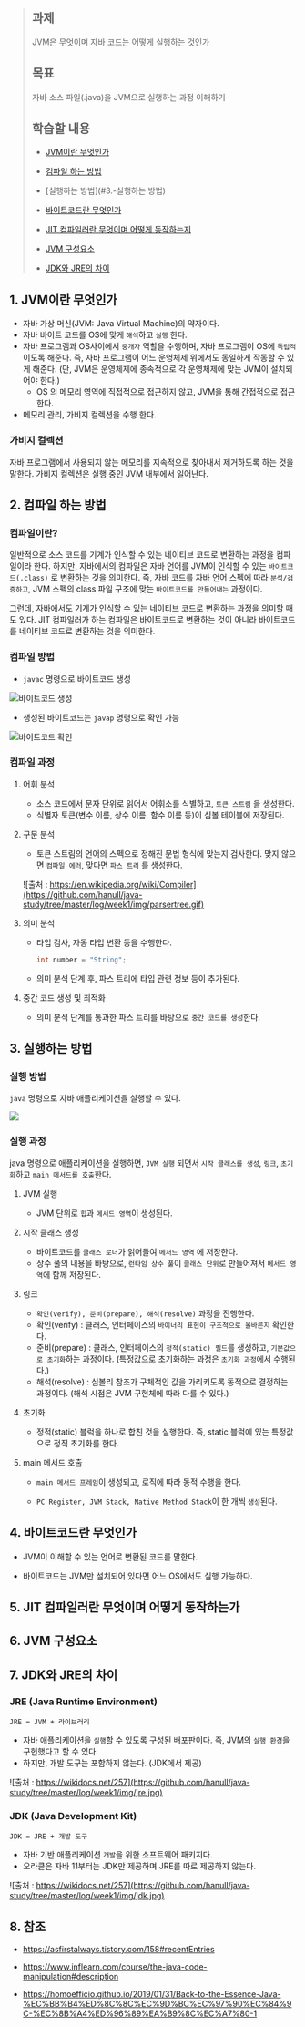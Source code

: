 > ## 과제
>
> JVM은 무엇이며 자바 코드는 어떻게 실행하는 것인가
>
> ## 목표
>
> 자바 소스 파일(.java)을 JVM으로 실행하는 과정 이해하기
>
> ## 학습할 내용
>
> - [JVM이란 무엇인가](#1.-jvm이란-무엇인가)
>
> - [컴파일 하는 방법](#2.-컴파일-하는-방법)
>
> - [실행하는 방법](#3.-실행하는 방법)
>
> - [바이트코드란 무엇인가](#4.-바이트코드란-무엇인가)
>
> - [JIT 컴파일러란 무엇이며 어떻게 동작하는지](#5.-jit-컴파일러란-무엇이며,-어떻게-동작하는가)
>
> - [JVM 구성요소](#6.-jvm-구성요소)
>
> - [JDK와 JRE의 차이](#7.-jdk와-jre의-차이)



## 1. JVM이란 무엇인가

- 자바 가상 머신(JVM: Java Virtual Machine)의 약자이다.
- 자바 바이트 코드를 OS에 맞게 `해석`하고 `실행` 한다.
- 자바 프로그램과 OS사이에서 `중개자` 역할을 수행하며, 자바 프로그램이 OS에 `독립적` 이도록 해준다.  즉, 자바 프로그램이 어느 운영체제 위에서도 동일하게 작동할 수 있게 해준다. (단, JVM은 운영체제에 종속적으로 각 운영체제에 맞는 JVM이 설치되어야 한다.)
  - OS 의 메모리 영역에 직접적으로 접근하지 않고, JVM을 통해 간접적으로 접근한다.
- 메모리 관리, 가비지 컬렉션을 수행 한다.

### 가비지 컬렉션

자바 프로그램에서 사용되지 않는 메모리를 지속적으로 찾아내서 제거하도록 하는 것을 말한다.  가비지 컬렉션은 실행 중인 JVM 내부에서 일어난다.



## 2. 컴파일 하는 방법

### 컴파일이란?

일반적으로 소스 코드를 기계가 인식할 수 있는 네이티브 코드로 변환하는 과정을 컴파일이라 한다. 하지만, 자바에서의 컴파일은 자바 언어를 JVM이 인식할 수 있는 `바이트코드(.class)` 로 변환하는 것을 의미한다. 즉, 자바 코드를 자바 언어 스펙에 따라 `분석/검증하고`, JVM 스펙의 class 파일 구조에 맞는 `바이트코드를 만들어내는` 과정이다.

그런데, 자바에서도 기계가 인식할 수 있는 네이티브 코드로 변환하는 과정을 의미할 때도 있다. JIT 컴파일러가 하는 컴파일은 바이트코드로 변환하는 것이 아니라 바이트코드를 네이티브 코드로 변환하는 것을 의미한다.



### 컴파일 방법

- `javac` 명령으로 바이트코드 생성

![바이트코드 생성](https://github.com/hanull/java-study/tree/master/log/week1/img/javac.png)

- 생성된 바이트코드는 `javap` 명령으로 확인 가능

![바이트코드 확인](https://github.com/hanull/java-study/tree/master/log/week1/img/javac2.png)



### 컴파일 과정

1. 어휘 분석
   - 소스 코드에서 문자 단위로 읽어서 어휘소를 식별하고, `토큰 스트림` 을 생성한다.
   - 식별자 토큰(변수 이름, 상수 이름, 함수 이름 등)이 심볼 테이블에 저장된다.

2. 구문 분석

   - 토큰 스트림의 언어의 스펙으로 정해진 문법 형식에 맞는지 검사한다. 맞지 않으면 `컴파일 에러`, 맞다면 `파스 트리` 를 생성한다.

   ![출처 : https://en.wikipedia.org/wiki/Compiler](https://github.com/hanull/java-study/tree/master/log/week1/img/parsertree.gif)

3. 의미 분석

   - 타입 검사, 자동 타입 변환 등을 수행한다.

     ```java
     int number = "String";
     ```

   - 의미 분석 단계 후, 파스 트리에 타입 관련 정보 등이 추가된다.

4. 중간 코드 생성 및 최적화
   - 의미 분석 단계를 통과한 파스 트리를 바탕으로 `중간 코드를 생성`한다.



## 3. 실행하는 방법

### 실행 방법

`java` 명령으로 자바 애플리케이션을 실행할 수 있다. 

![](https://github.com/hanull/java-study/tree/master/log/week1/img/java.png)



### 실행 과정

java 명령으로 애플리케이션을 실행하면, `JVM 실행` 되면서 `시작 클래스를 생성`, `링크`, `초기화`하고 `main 메서드를 호출`한다.

1. JVM 실행

   - JVM 단위로 `힙`과 `메서드 영역`이 생성된다.

2. 시작 클래스 생성

   - 바이트코드를 `클래스 로더`가 읽어들여 `메서드 영역` 에 저장한다.
   - 상수 풀의 내용을 바탕으로, `런타임 상수 풀`이 `클래스 단위`로 만들어져서 `메서드 영역`에 함께 저장된다.

3. 링크

   - `확인(verify), 준비(prepare), 해석(resolve)` 과정을 진행한다.
   - 확인(verify) : 클래스, 인터페이스의 `바이너리 표현이 구조적으로 올바른지` 확인한다.
   - 준비(prepare) : 클래스, 인터페이스의 `정적(static) 필드`를 생성하고, `기본값으로 초기화`하는 과정이다. (특정값으로 초기화하는 과정은 `초기화 과정`에서 수행된다.)
   - 해석(resolve) : 심볼리 참조가 구체적인 값을 가리키도록 동적으로 결정하는 과정이다. (해석 시점은 JVM 구현체에 따라 다를 수 있다.)

4. 초기화

   - 정적(static) 블럭을 하나로 합친 것을 실행한다. 즉, static 블럭에 있는 특정값으로 정적 초기화를 한다. 

5. main 메서드 호출

   - `main 메서드 프레임`이 생성되고, 로직에 따라 동적 수행을 한다.

   - `PC Register, JVM Stack, Native Method Stack`이 한 개씩  `생성`된다.



## 4. 바이트코드란 무엇인가

- JVM이 이해할 수 있는 언어로 변환된 코드를 말한다.

- 바이트코드는 JVM만 설치되어 있다면 어느 OS에서도 실행 가능하다.

  

## 5. JIT 컴파일러란 무엇이며 어떻게 동작하는가




## 6. JVM 구성요소





## 7. JDK와 JRE의 차이

 ### JRE (Java Runtime Environment)

```
JRE = JVM + 라이브러리
```

- 자바 애플리케이션을 `실행`할 수 있도록 구성된 배포판이다. 즉, JVM의 `실행 환경`을 구현했다고 할 수 있다.
- 하지만, 개발 도구는 포함하지 않는다. (JDK에서 제공)

![출처 : https://wikidocs.net/257](https://github.com/hanull/java-study/tree/master/log/week1/img/jre.jpg)



### JDK (Java Development Kit)

```
JDK = JRE + 개발 도구
```

- 자바 기반 애플리케이션 `개발`을 위한 소프트웨어 패키지다.
- 오라클은 자바 11부터는 JDK만 제공하며 JRE를 따로 제공하지 않는다.

![출처 : https://wikidocs.net/257](https://github.com/hanull/java-study/tree/master/log/week1/img/jdk.jpg)



## 8. 참조

- https://asfirstalways.tistory.com/158#recentEntries

- https://www.inflearn.com/course/the-java-code-manipulation#description
- https://homoefficio.github.io/2019/01/31/Back-to-the-Essence-Java-%EC%BB%B4%ED%8C%8C%EC%9D%BC%EC%97%90%EC%84%9C-%EC%8B%A4%ED%96%89%EA%B9%8C%EC%A7%80-1